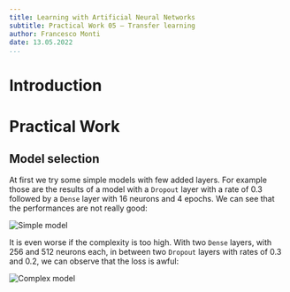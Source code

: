 ```yaml
---
title: Learning with Artificial Neural Networks
subtitle: Practical Work 05 – Transfer learning
author: Francesco Monti
date: 13.05.2022
...
```


# Introduction

# Practical Work
## Model selection

At first we try some simple models with few added layers. For example those are the results of a model with a `Dropout` layer with a rate of 0.3 followed by a `Dense` layer with 16 neurons and 4 epochs. We can see that the performances are not really good:

![Simple model](docs/img/model1.png)

It is even worse if the complexity is too high. With two `Dense` layers, with 256 and 512 neurons each, in between two `Dropout` layers with rates of 0.3 and 0.2, we can observe that the loss is awful:

![Complex model](docs/img/model2.png)

